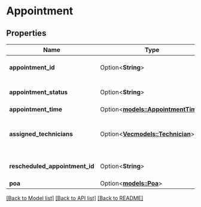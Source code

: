 # Appointment

## Properties

Name | Type | Description | Notes
------------ | ------------- | ------------- | -------------
**appointment_id** | Option<**String**> | The appointment identifier. | [optional]
**appointment_status** | Option<**String**> | The status of the appointment. | [optional]
**appointment_time** | Option<[**models::AppointmentTime**](AppointmentTime.md)> |  | [optional]
**assigned_technicians** | Option<[**Vec<models::Technician>**](Technician.md)> | A list of technicians assigned to the service job. | [optional]
**rescheduled_appointment_id** | Option<**String**> | The appointment identifier. | [optional]
**poa** | Option<[**models::Poa**](Poa.md)> |  | [optional]

[[Back to Model list]](../README.md#documentation-for-models) [[Back to API list]](../README.md#documentation-for-api-endpoints) [[Back to README]](../README.md)


